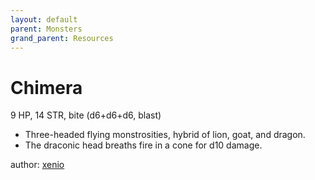 ```yaml
---
layout: default
parent: Monsters
grand_parent: Resources 
--- 
```

# Chimera
9 HP, 14 STR, bite (d6+d6+d6, blast)  
- Three-headed flying monstrosities, hybrid of lion, goat, and dragon.  
- The draconic head breaths fire in a cone for d10 damage.  

author: [xenio](https://xenioinabottle.blogspot.com) 
